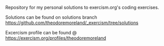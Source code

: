 Repository for my personal solutions to exercism.org's coding exercises.

Solutions can be found on solutions branch https://github.com/theodoremoreland/_exercism/tree/solutions

Excercism profile can be found @ https://exercism.org/profiles/theodoremoreland
